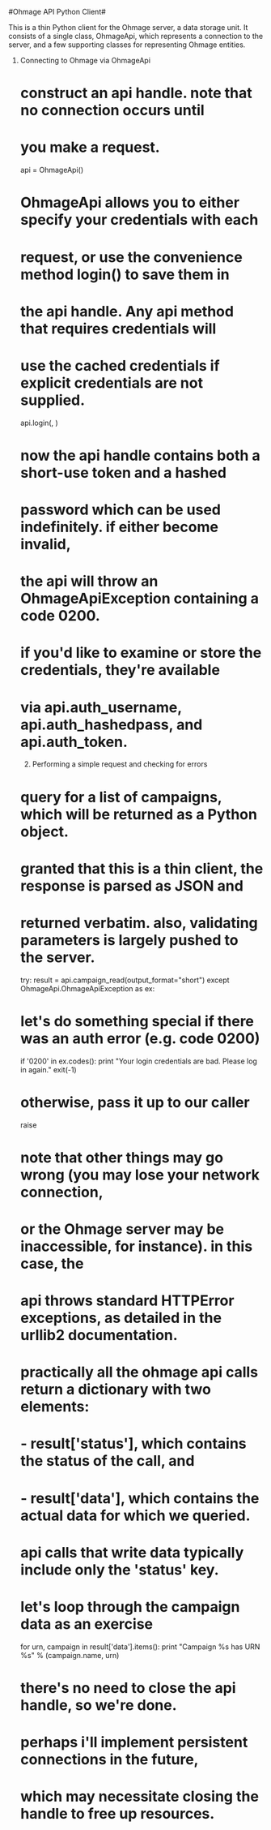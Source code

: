 #Ohmage API Python Client#

This is a thin Python client for the Ohmage server, a data storage unit. It consists of a
single class, OhmageApi, which represents a connection to the server, and a few supporting
classes for representing Ohmage entities.

1. Connecting to Ohmage via OhmageApi

    # construct an api handle. note that no connection occurs until
    # you make a request.
    api = OhmageApi(<server>)

    # OhmageApi allows you to either specify your credentials with each
    # request, or use the convenience method login() to save them in
    # the api handle. Any api method that requires credentials will
    # use the cached credentials if explicit credentials are not supplied.
    api.login(<username>, <password>)

    # now the api handle contains both a short-use token and a hashed
    # password which can be used indefinitely. if either become invalid,
    # the api will throw an OhmageApiException containing a code 0200.

    # if you'd like to examine or store the credentials, they're available
    # via api.auth_username, api.auth_hashedpass, and api.auth_token.

    2. Performing a simple request and checking for errors

    # query for a list of campaigns, which will be returned as a Python object.
    # granted that this is a thin client, the response is parsed as JSON and
    # returned verbatim. also, validating parameters is largely pushed to the server.
    try:
    result = api.campaign_read(output_format="short")
    except OhmageApi.OhmageApiException as ex:
    # let's do something special if there was an auth error (e.g. code 0200)
    if '0200' in ex.codes():
        print "Your login credentials are bad. Please log in again."
        exit(-1)
    # otherwise, pass it up to our caller
    raise

    # note that other things may go wrong (you may lose your network connection,
    # or the Ohmage server may be inaccessible, for instance). in this case, the
    # api throws standard HTTPError exceptions, as detailed in the urllib2 documentation.

    # practically all the ohmage api calls return a dictionary with two elements:
    # - result['status'], which contains the status of the call, and
    # - result['data'], which contains the actual data for which we queried.
    # api calls that write data typically include only the 'status' key.

    # let's loop through the campaign data as an exercise
    for urn, campaign in result['data'].items():
    print "Campaign %s has URN %s" % (campaign.name, urn)

    # there's no need to close the api handle, so we're done.
    # perhaps i'll implement persistent connections in the future,
    # which may necessitate closing the handle to free up resources.
